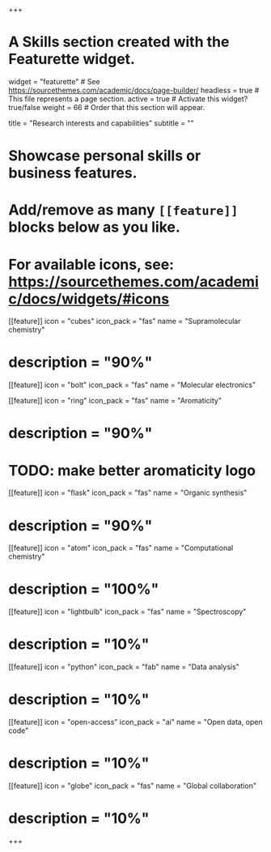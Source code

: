 +++
# A Skills section created with the Featurette widget.
widget = "featurette"  # See https://sourcethemes.com/academic/docs/page-builder/
headless = true  # This file represents a page section.
active = true  # Activate this widget? true/false
weight = 66  # Order that this section will appear.

title = "Research interests and capabilities"
subtitle = ""
# Showcase personal skills or business features.
# 
# Add/remove as many `[[feature]]` blocks below as you like.
# 
# For available icons, see: https://sourcethemes.com/academic/docs/widgets/#icons



[[feature]]
  icon = "cubes"
  icon_pack = "fas"
  name = "Supramolecular<br> chemistry"
#  description = "90%"

[[feature]]
  icon = "bolt"
  icon_pack = "fas"
  name = "Molecular electronics"

[[feature]]
  icon = "ring"
  icon_pack = "fas"
  name = "Aromaticity"
#  description = "90%"
  # TODO: make better aromaticity logo


[[feature]]
  icon = "flask"
  icon_pack = "fas"
  name = "Organic synthesis"
#  description = "90%"

[[feature]]
  icon = "atom"
  icon_pack = "fas"
  name = "Computational chemistry"
#  description = "100%"  
  
[[feature]]
  icon = "lightbulb"
  icon_pack = "fas"
  name = "Spectroscopy"
#  description = "10%"



[[feature]]
  icon = "python"
  icon_pack = "fab"
  name = "Data analysis"
#  description = "10%"

[[feature]]
  icon = "open-access"
  icon_pack = "ai"
  name = "Open data, open code"
#  description = "10%"

[[feature]]
  icon = "globe"
  icon_pack = "fas"
  name = "Global collaboration"
#  description = "10%"

+++
